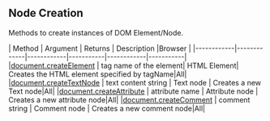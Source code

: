 ## Node Creation
Methods to create instances of DOM Element/Node.

| Method | Argument | Returns | Description   |Browser    |
|------------|-------------|------------|-----------|------------|-----------|
|[document.createElement](https://developer.mozilla.org/en-US/docs/Web/API/Document/createElement) |  tag name of the element| HTML Element|  Creates the HTML element specified by tagName|All|
|[document.createTextNode](https://developer.mozilla.org/en-US/docs/Web/API/Document/createTextNode) | text content string | Text node |  Creates a new Text node|All|
|[document.createAttribute](https://developer.mozilla.org/en-US/docs/Web/API/Document/createAttribute) | attribute name | Attribute node |  Creates a new attribute node|All|
|[document.createComment](https://developer.mozilla.org/en-US/docs/Web/API/Document/createComment) | comment string | Comment node |  Creates a new comment node|All|

